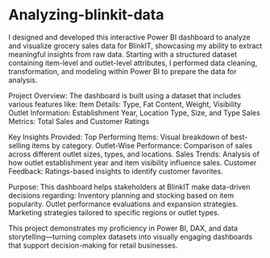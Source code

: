 # Analyzing-blinkit-data

I designed and developed this interactive Power BI dashboard to analyze and visualize grocery sales data for BlinkIT, showcasing my ability to extract meaningful insights from raw data. Starting with a structured dataset containing item-level and outlet-level attributes, I performed data cleaning, transformation, and modeling within Power BI to prepare the data for analysis.

Project Overview:
The dashboard is built using a dataset that includes various features like:
Item Details: Type, Fat Content, Weight, Visibility
Outlet Information: Establishment Year, Location Type, Size, and Type
Sales Metrics: Total Sales and Customer Ratings

Key Insights Provided:
Top Performing Items: Visual breakdown of best-selling items by category.
Outlet-Wise Performance: Comparison of sales across different outlet sizes, types, and locations.
Sales Trends: Analysis of how outlet establishment year and item visibility influence sales.
Customer Feedback: Ratings-based insights to identify customer favorites.

Purpose:
This dashboard helps stakeholders at BlinkIT make data-driven decisions regarding:
Inventory planning and stocking based on item popularity.
Outlet performance evaluations and expansion strategies.
Marketing strategies tailored to specific regions or outlet types.

This project demonstrates my proficiency in Power BI, DAX, and data storytelling—turning complex datasets into visually engaging dashboards that support decision-making for retail businesses.
